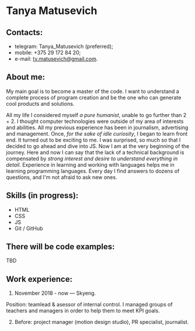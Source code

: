 # Tanya Matusevich

## Contacts:
* telegram: Tanya_Matusevich (preferred);
* mobile: +375 29 172 84 20;
* e-mail: tv.matusevich@gmail.com.

## About me:
My main goal is to become a master of the code. I want to understand a complete process of program creation and be the one who can generate cool products and solutions. 

All my life I considered myself *a pure humanist*, unable to go further than 2 + 2. I thought computer technologies were outside of my area of interests and abilities. All my previous experience has been in journalism, advertising and management. Once, *for the sake of idle curiosity*, I began to learn front end. It turned out to be exciting to me. I was surprised, so much so that I decided to go ahead and dive into JS. Now I am at the very beginning of the journey. Here and now I can say that the lack of a technical background is compensated by *strong interest and desire to understand everything in detail*. Experience in learning and working with languages helps me in learning programming languages. Every day I find answers to dozens of questions, and I'm not afraid to ask new ones.

## Skills (in progress):
* HTML
* CSS
* JS
* Git / GitHub 

## There will be code examples:
TBD

## Work experience:
1. November 2018 - now — Skyeng.

Position: teamlead & asessor of internal control. I managed groups of teachers and managers in order to help them to meet KPI goals.

2. Before: project manager (motion design studio), PR specialist, journalist.
